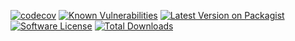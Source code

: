 [![codecov](https://codecov.io/gh/toramanlis/implicit-migrations/graph/badge.svg?token=BH5VBNIWMI)](https://codecov.io/gh/toramanlis/implicit-migrations)
[![Known Vulnerabilities](https://snyk.io/test/github/toramanlis/implicit-migrations/badge.svg)](https://snyk.io/test/github/toramanlis/implicit-migrations)
[![Latest Version on Packagist](https://img.shields.io/packagist/v/toramanlis/implicit-migrations.svg?style=flat-square)](https://packagist.org/packages/toramanlis/implicit-migrations)
[![Software License](https://img.shields.io/badge/license-MIT-brightgreen.svg?style=flat-square)](LICENSE)
[![Total Downloads](https://img.shields.io/packagist/dt/toramanlis/implicit-migrations.svg?style=flat-square)](https://packagist.org/packages/toramanlis/implicit-migrations)